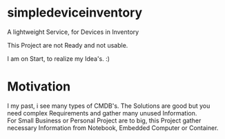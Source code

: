 # simpledeviceinventory
A lightweight Service, for Devices in Inventory   


This Project are not Ready and not usable.   

I am on Start, to realize my Idea's. :)   


# Motivation

I my past, i see many types of CMDB's. The Solutions are good but you need complex Requirements and gather many unused Information.    
For Small Business or Personal Project are to big, this Project gather necessary Information from Notebook, Embedded Computer or Container.  
